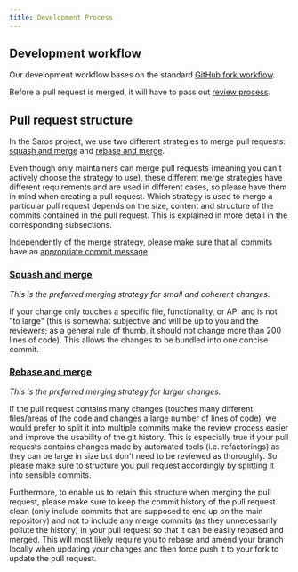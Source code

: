 ```yaml
---
title: Development Process
---
```


## Development workflow

Our development workflow bases on the standard [GitHub fork workflow](https://guides.github.com/activities/forking/).

Before a pull request is merged, it will have to pass out [review process](review.md).

## Pull request structure

In the Saros project, we use two different strategies to merge pull requests: [squash and merge](#squash-and-merge) and [rebase and merge](#rebase-and-merge).

Even though only maintainers can merge pull requests (meaning you can't actively choose the strategy to use), these different merge strategies have different requirements and are used in different cases, so please have them in mind when creating a pull request.
Which strategy is used to merge a particular pull request depends on the size, content and structure of the commits contained in the pull request. This is explained in more detail in the corresponding subsections.

Independently of the merge strategy, please make sure that all commits have an [appropriate commit message](../guidelines.html#commit-message).

### [Squash and merge](https://help.github.com/articles/about-pull-request-merges/#squash-and-merge-your-pull-request-commits)

*This is the preferred merging strategy for small and coherent changes.*

If your change only touches a specific file, functionality, or API and is not "to large" (this is somewhat subjective and will be up to you and the reviewers; as a general rule of thumb, it should not change more than 200 lines of code).
This allows the changes to be bundled into one concise commit.

### [Rebase and merge](https://help.github.com/en/articles/about-pull-request-merges#rebase-and-merge-your-pull-request-commits)

*This is the preferred merging strategy for larger changes.*

If the pull request contains many changes (touches many different files/areas of the code and changes a large number of lines of code), we would prefer to split it into multiple commits make the review process easier and improve the usability of the git history.
This is especially true if your pull requests contains changes made by automated tools (i.e. refactorings) as they can be large in size but don't need to be reviewed as thoroughly.
So please make sure to structure you pull request accordingly by splitting it into sensible commits.

Furthermore, to enable us to retain this structure when merging the pull request, please make sure to keep the commit history of the pull request clean (only include commits that are supposed to end up on the main repository) and not to include any merge commits (as they unnecessarily pollute the history) in your pull request so that it can be easily rebased and merged.
This will most likely require you to rebase and amend your branch locally when updating your changes and then force push it to your fork to update the pull request.
